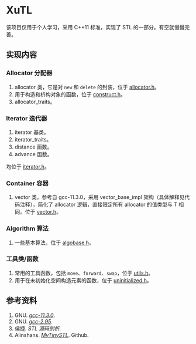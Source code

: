 # XuTL

该项目仅用于个人学习，采用 C++11 标准，实现了 STL 的一部分。有空就慢慢完善。

## 实现内容

### Allocator 分配器

1. allocator 类，它是对 `new` 和 `delete` 的封装，位于 [allocator.h](XuTL/allocator.h)。
2. 用于构造和析构对象的函数，位于 [construct.h](XuTL/construct.h)。
3. allocator_traits。

### Iterator 迭代器

1. iterator 基类。
2. iterator_traits。
3. distance 函数。
4. advance 函数。

均位于 [iterator.h](XuTL/iterator.h)。

### Container 容器

1. vector 类，参考自 gcc-11.3.0，采用 vector_base_impl 架构（具体解释见代码注释），简化了 allocator 逻辑，直接限定所有 allocator 的值类型与 T 相同。位于 [vector.h](XuTL/vector.h)。

### Algorithm 算法

1. 一些基本算法，位于 [algobase.h](XuTL/algobase.h)。


### 工具类/函数

1. 常用的工具函数，包括 `move`、`forward`、`swap`，位于 [utils.h](XuTL/utils.h)。
2. 用于在未初始化空间构造元素的函数，位于 [uninitialized.h](XuTL/uninitialized.h)。


## 参考资料

1. GNU. [*gcc-11.3.0*](https://mirrors.aliyun.com/gnu/gcc/gcc-11.3.0).
2. GNU. [*gcc-2.95*](https://mirrors.aliyun.com/gnu/gcc/gcc-2.95).
3. 侯捷. *STL 源码剖析*.
4. Alinshans. [*MyTinySTL*](https://github.com/Alinshans/MyTinySTL). Github.